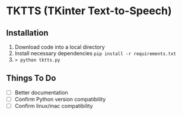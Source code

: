 # TKTTS (TKinter Text-to-Speech)


## Installation

1. Download code into a local directory
2. Install necessary dependencies ```pip install -r requirements.txt```
3. ```> python tktts.py```


## Things To Do

- [ ] Better documentation
- [ ] Confirm Python version compatibility
- [ ] Confirm linux/mac compatibility
